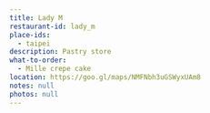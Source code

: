 ```yaml
---
title: Lady M
restaurant-id: lady_m
place-ids:
  - taipei
description: Pastry store
what-to-order:
  - Mille crepe cake
location: https://goo.gl/maps/NMFNbh3uGSWyxUAm8
notes: null
photos: null
---
```

